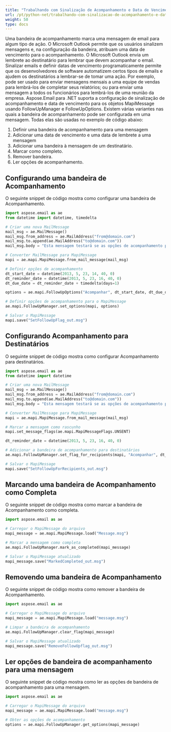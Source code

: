 ```yaml
---
title: "Trabalhando com Sinalização de Acompanhamento e Data de Vencimento para Arquivos MSG do Outlook"
url: /pt/python-net/trabalhando-com-sinalizacao-de-acompanhamento-e-data-de-vencimento-para-arquivos-msg-do-outlook/
weight: 50
type: docs
---
```



Uma bandeira de acompanhamento marca uma mensagem de email para algum tipo de ação. O Microsoft Outlook permite que os usuários sinalizem mensagens e, na configuração da bandeira, atribuam uma data de vencimento para o acompanhamento. O Microsoft Outlook envia um lembrete ao destinatário para lembrar que devem acompanhar o email. Sinalizar emails e definir datas de vencimento programaticamente permite que os desenvolvedores de software automatizem certos tipos de emails e ajudem os destinatários a lembrar-se de tomar uma ação. Por exemplo, pode ser usado para enviar mensagens mensais a uma equipe de vendas para lembrá-los de completar seus relatórios; ou para enviar uma mensagem a todos os funcionários para lembrá-los de uma reunião da empresa. Aspose.Email para .NET suporta a configuração de sinalização de acompanhamento e data de vencimento para os objetos MapiMessage usando FollowUpManager e FollowUpOptions. Existem várias variantes nas quais a bandeira de acompanhamento pode ser configurada em uma mensagem. Todas elas são usadas no exemplo de código abaixo:

1. Definir uma bandeira de acompanhamento para uma mensagem
1. Adicionar uma data de vencimento e uma data de lembrete a uma mensagem
1. Adicionar uma bandeira à mensagem de um destinatário.
1. Marcar como completo.
1. Remover bandeira.
1. Ler opções de acompanhamento.

## **Configurando uma bandeira de Acompanhamento**

O seguinte snippet de código mostra como configurar uma bandeira de Acompanhamento.

```py
import aspose.email as ae
from datetime import datetime, timedelta

# Criar uma nova MailMessage
mail_msg = ae.MailMessage()
mail_msg.from_address = ae.MailAddress("from@domain.com")
mail_msg.to.append(ae.MailAddress("to@domain.com"))
mail_msg.body = "Esta mensagem testará se as opções de acompanhamento podem ser adicionadas a uma nova mensagem MAPI."

# Converter MailMessage para MapiMessage
mapi = ae.mapi.MapiMessage.from_mail_message(mail_msg)

# Definir opções de acompanhamento
dt_start_date = datetime(2013, 5, 23, 14, 40, 0)
dt_reminder_date = datetime(2013, 5, 23, 16, 40, 0)
dt_due_date = dt_reminder_date + timedelta(days=1)

options = ae.mapi.FollowUpOptions("Acompanhar", dt_start_date, dt_due_date, dt_reminder_date)

# Definir opções de acompanhamento para o MapiMessage
ae.mapi.FollowUpManager.set_options(mapi, options)

# Salvar o MapiMessage
mapi.save("SetFollowUpFlag_out.msg")
```

## **Configurando Acompanhamento para Destinatários**
O seguinte snippet de código mostra como configurar Acompanhamento para destinatários.

```py
import aspose.email as ae
from datetime import datetime

# Criar uma nova MailMessage
mail_msg = ae.MailMessage()
mail_msg.from_address = ae.MailAddress("from@domain.com")
mail_msg.to.append(ae.MailAddress("to@domain.com"))
mail_msg.body = "Esta mensagem testará se as opções de acompanhamento podem ser adicionadas a uma nova mensagem MAPI."

# Converter MailMessage para MapiMessage
mapi = ae.mapi.MapiMessage.from_mail_message(mail_msg)

# Marcar a mensagem como rascunho
mapi.set_message_flags(ae.mapi.MapiMessageFlags.UNSENT)

dt_reminder_date = datetime(2013, 5, 23, 16, 40, 0)

# Adicionar a bandeira de acompanhamento para destinatários
ae.mapi.FollowUpManager.set_flag_for_recipients(mapi, "Acompanhar", dt_reminder_date)

# Salvar o MapiMessage
mapi.save("SetFollowUpForRecipients_out.msg")
```

## **Marcando uma bandeira de Acompanhamento como Completa**

O seguinte snippet de código mostra como marcar a bandeira de Acompanhamento como completa.

```py
import aspose.email as ae

# Carregar o MapiMessage do arquivo
mapi_message = ae.mapi.MapiMessage.load("Message.msg")

# Marcar a mensagem como completa
ae.mapi.FollowUpManager.mark_as_completed(mapi_message)

# Salvar o MapiMessage atualizado
mapi_message.save("MarkedCompleted_out.msg")
```
## **Removendo uma bandeira de Acompanhamento**
O seguinte snippet de código mostra como remover a bandeira de Acompanhamento.

```py
import aspose.email as ae

# Carregar o MapiMessage do arquivo
mapi_message = ae.mapi.MapiMessage.load("message.msg")

# Limpar a bandeira de acompanhamento
ae.mapi.FollowUpManager.clear_flag(mapi_message)

# Salvar o MapiMessage atualizado
mapi_message.save("RemoveFollowUpflag_out.msg")
```

## **Ler opções de bandeira de acompanhamento para uma mensagem**

O seguinte snippet de código mostra como ler as opções de bandeira de acompanhamento para uma mensagem.

```py
import aspose.email as ae

# Carregar o MapiMessage do arquivo
mapi_message = ae.mapi.MapiMessage.load("message.msg")

# Obter as opções de acompanhamento
options = ae.mapi.FollowUpManager.get_options(mapi_message)
```
